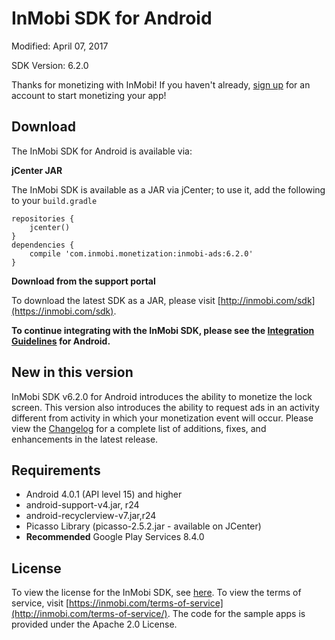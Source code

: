 InMobi SDK for Android
======================

Modified: April 07, 2017

SDK Version: 6.2.0

Thanks for monetizing with InMobi!
If you haven't already, [sign up](https://www.inmobi.com/user/index?locale=en_us#signup) for an account to start monetizing your app!

## Download
The InMobi SDK for Android is available via: 

**jCenter JAR**

The InMobi SDK is available as a JAR via jCenter; to use it, add the following to your `build.gradle`

```
repositories {
    jcenter()
}
dependencies {
    compile 'com.inmobi.monetization:inmobi-ads:6.2.0'
}
```

**Download from the support portal**

To download the latest SDK as a JAR, please visit [http://inmobi.com/sdk](https://inmobi.com/sdk).

**To continue integrating with the InMobi SDK, please see the [Integration Guidelines](https://support.inmobi.com/monetize/android-guidelines/) for Android.**

## New in this version
InMobi SDK v6.2.0 for Android introduces the ability to monetize the lock screen.
This version also introduces the ability to request ads in an activity different from activity in which your monetization event will occur. Please view the [Changelog](https://github.com/InMobi/sdk-sample-code-android/blob/master/sdk/Changelog.md) for a complete list of additions, fixes, and enhancements in the latest release.

## Requirements
- Android 4.0.1 (API level 15) and higher
- android-support-v4.jar, r24 
- android-recyclerview-v7.jar,r24
- Picasso Library (picasso-2.5.2.jar - available on JCenter)
- **Recommended** Google Play Services 8.4.0

## License
To view the license for the InMobi SDK, see [here](https://github.com/InMobi/sdk-sample-code-android/blob/master/sdk/License.txt). To view the terms of service, visit [https://inmobi.com/terms-of-service](http://inmobi.com/terms-of-service/). 
The code for the sample apps is provided under the Apache 2.0 License.

